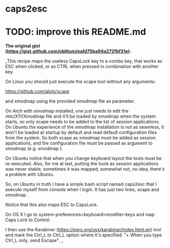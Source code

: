 # caps2esc

# TODO: improve this README.md

__The original gist (https://gist.github.com/oblitum/eafd75ba94a272fbf31e):__

_This recipe maps the useless CapsLock key to a combo key, that works
as ESC when clicked, or as CTRL when pressed in combination with another
key.

On Linux you should just execute the xcape tool without any arguments:

https://github.com/alols/xcape

and xmodmap using the provided xmodmap file as parameter.

On Arch with xmodmap installed, one just needs to edit the /etc/X11/Xmodmap
file and it'll be loaded by xmodmap when the system starts, so only xcape
needs to be added to the list of session applications. On Ubuntu the experience
of the xmodmap installation is not as seamless, it won't be loaded at startup
by default and read default configuration files from the system. So both
xcape as xmodmap must be added as session applications, and the configuration
file must be passed as argument to xmodmap (e.g. xmodmap <conf-file>).

On Ubuntu notice that when you change keyboard layout the tools must be re-executed.
Also, for me at last, putting the tools as session applications was never stable,
sometimes it was mapped, somewhat not, no idea, there's a problem with Ubuntu.

So, on Ubuntu in truth I have a simple bash script named caps2esc that I execute
myself from console when I login. It has just two lines, xcape and xmodmap <xmodmap-conf-file>.

Notice that this also maps ESC to CapsLock.

On OS X I go to system-preferences>keyboard>modifier-keys and map Caps Lock to Control.

I then use the Karabiner (https://pqrs.org/osx/karabiner/index.html.en) tool and mark
the Ctrl_L to Ctrl\_L option where it's specified: "+ When you type Ctrl\_L only, send Escape".
_

